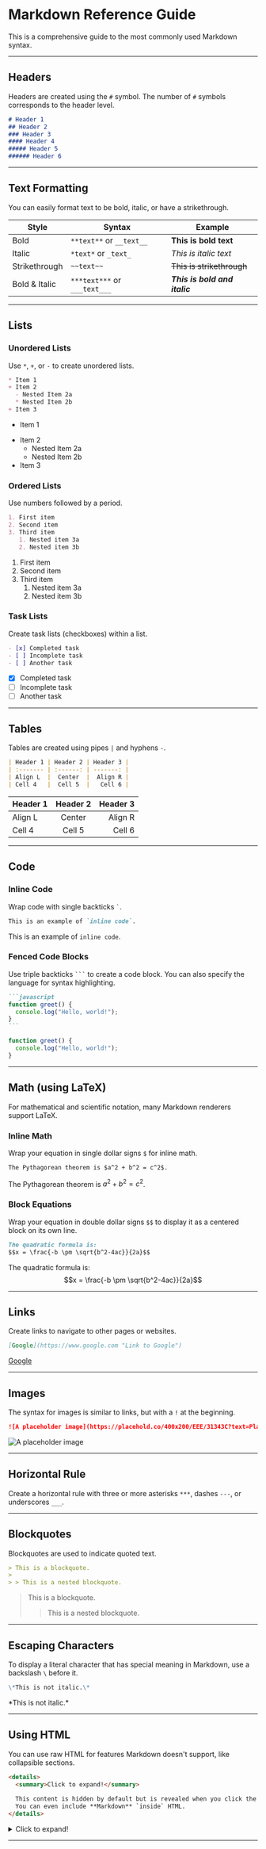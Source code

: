 # Markdown Reference Guide

This is a comprehensive guide to the most commonly used Markdown syntax.

---

## Headers

Headers are created using the `#` symbol. The number of `#` symbols corresponds to the header level.

```markdown
# Header 1
## Header 2
### Header 3
#### Header 4
##### Header 5
###### Header 6
```

---

## Text Formatting

You can easily format text to be bold, italic, or have a strikethrough.

| Style         | Syntax                       | Example                       |
| ------------- | ---------------------------- | ----------------------------- |
| Bold          | `**text**` or `__text__`     | **This is bold text**         |
| Italic        | `*text*` or `_text_`         | *This is italic text*         |
| Strikethrough | `~~text~~`                   | ~~This is strikethrough~~     |
| Bold & Italic | `***text***` or `___text___` | ***This is bold and italic*** |


---

## Lists

### Unordered Lists

Use `*`, `+`, or `-` to create unordered lists.

```markdown
* Item 1
+ Item 2
  - Nested Item 2a
  * Nested Item 2b
+ Item 3
```

* Item 1
+ Item 2
  - Nested Item 2a
  * Nested Item 2b
+ Item 3

### Ordered Lists

Use numbers followed by a period.

```markdown
1. First item
2. Second item
3. Third item
   1. Nested item 3a
   2. Nested item 3b
```

1. First item
2. Second item
3. Third item
   1. Nested item 3a
   2. Nested item 3b

### Task Lists

Create task lists (checkboxes) within a list.

```markdown
- [x] Completed task
- [ ] Incomplete task
- [ ] Another task
```

- [x] Completed task
- [ ] Incomplete task
- [ ] Another task

---

## Tables

Tables are created using pipes `|` and hyphens `-`.

```markdown
| Header 1 | Header 2 | Header 3 |
| :------- | :------: | -------: |
| Align L  |  Center  |  Align R |
| Cell 4   |  Cell 5  |   Cell 6 |
```

| Header 1 | Header 2 | Header 3 |
| :------- | :------: | -------: |
| Align L  |  Center  |  Align R |
| Cell 4   |  Cell 5  |   Cell 6 |

---

## Code

### Inline Code

Wrap code with single backticks `` ` ``.

```markdown
This is an example of `inline code`.
```

This is an example of `inline code`.

### Fenced Code Blocks

Use triple backticks ` ``` ` to create a code block. You can also specify the language for syntax highlighting.

````markdown
```javascript
function greet() {
  console.log("Hello, world!");
}
```
````

```javascript
function greet() {
  console.log("Hello, world!");
}
```

---

## Math (using LaTeX)

For mathematical and scientific notation, many Markdown renderers support LaTeX.

### Inline Math

Wrap your equation in single dollar signs `$` for inline math.

```markdown
The Pythagorean theorem is $a^2 + b^2 = c^2$.
```

The Pythagorean theorem is $a^2 + b^2 = c^2$.

### Block Equations

Wrap your equation in double dollar signs `$$` to display it as a centered block on its own line.

```markdown
The quadratic formula is:
$$x = \frac{-b \pm \sqrt{b^2-4ac}}{2a}$$
```

The quadratic formula is:
$$x = \frac{-b \pm \sqrt{b^2-4ac}}{2a}$$

---

## Links

Create links to navigate to other pages or websites.

```markdown
[Google](https://www.google.com "Link to Google")
```

[Google](https://www.google.com "Link to Google")

---

## Images

The syntax for images is similar to links, but with a `!` at the beginning.

```markdown
![A placeholder image](https://placehold.co/400x200/EEE/31343C?text=Placeholder+Image "Placeholder Image")
```

![A placeholder image](https://placehold.co/400x200/EEE/31343C?text=Placeholder+Image "Placeholder Image")

---

## Horizontal Rule

Create a horizontal rule with three or more asterisks `***`, dashes `---`, or underscores `___`.

---

## Blockquotes

Blockquotes are used to indicate quoted text.

```markdown
> This is a blockquote.
>
> > This is a nested blockquote.
```

> This is a blockquote.
>
> > This is a nested blockquote.

---

## Escaping Characters

To display a literal character that has special meaning in Markdown, use a backslash `\` before it.

```markdown
\*This is not italic.\*
```

\*This is not italic.\*

---

## Using HTML

You can use raw HTML for features Markdown doesn't support, like collapsible sections.

```html
<details>
  <summary>Click to expand!</summary>
  
  This content is hidden by default but is revealed when you click the summary text.
  You can even include **Markdown** `inside` HTML.
</details>
```

<details>
  <summary>Click to expand!</summary>
  
  This content is hidden by default but is revealed when you click the summary text.
  You can even include **Markdown** `inside` HTML.
</details>

---
